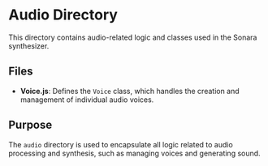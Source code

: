 # Audio Directory

This directory contains audio-related logic and classes used in the Sonara synthesizer.

## Files

- **Voice.js**: Defines the `Voice` class, which handles the creation and management of individual audio voices.

## Purpose

The `audio` directory is used to encapsulate all logic related to audio processing and synthesis, such as managing voices and generating sound.
